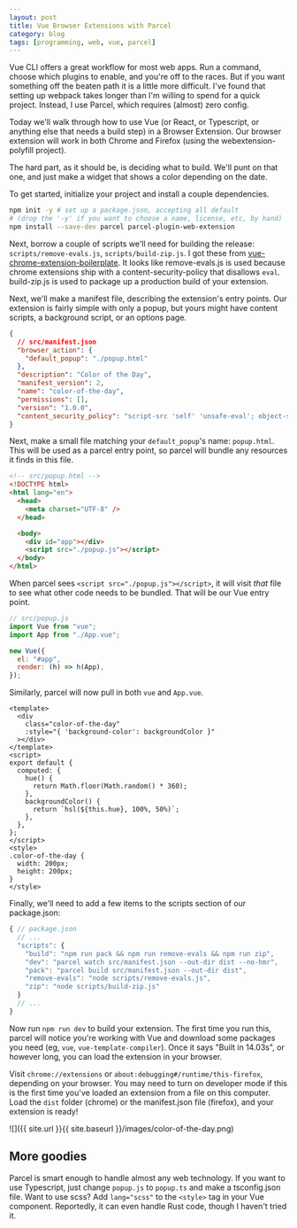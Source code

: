 ```yaml
---
layout: post
title: Vue Browser Extensions with Parcel
category: blog
tags: [programming, web, vue, parcel]
---
```


Vue CLI offers a great workflow for most web apps. Run a command, choose which plugins to enable, and you're off to the races. But if you want something off the beaten path it is a little more difficult. I've found that setting up webpack takes longer than I'm willing to spend for a quick project. Instead, I use Parcel, which requires (almost) zero config.

Today we'll walk through how to use Vue (or React, or Typescript, or anything else that needs a build step) in a Browser Extension. Our browser extension will work in both Chrome and Firefox (using the webextension-polyfill project).

The hard part, as it should be, is deciding what to build. We'll punt on that one, and just make a widget that shows a color depending on the date.

To get started, initialize your project and install a couple dependencies.

```bash
npm init -y # set up a package.json, accepting all default
# (drop the '-y' if you want to choose a name, license, etc, by hand)
npm install --save-dev parcel parcel-plugin-web-extension
```

Next, borrow a couple of scripts we'll need for building the release: `scripts/remove-evals.js`, `scripts/build-zip.js`. I got these from [vue-chrome-extension-boilerplate](https://github.com/mubaidr/vue-chrome-extension-boilerplate). It looks like remove-evals.js is used because chrome extensions ship with a content-security-policy that disallows `eval`. build-zip.js is used to package up a production build of your extension.

Next, we'll make a manifest file, describing the extension's entry points. Our extension is fairly simple with only a popup, but yours might have content scripts, a background script, or an options page.

```json
{
  // src/manifest.json
  "browser_action": {
    "default_popup": "./popup.html"
  },
  "description": "Color of the Day",
  "manifest_version": 2,
  "name": "color-of-the-day",
  "permissions": [],
  "version": "1.0.0",
  "content_security_policy": "script-src 'self' 'unsafe-eval'; object-src 'self'"
}
```

Next, make a small file matching your `default_popup`'s name: `popup.html`. This will be used as a parcel entry point, so parcel will bundle any resources it finds in this file.

```html
<!-- src/popup.html -->
<!DOCTYPE html>
<html lang="en">
  <head>
    <meta charset="UTF-8" />
  </head>

  <body>
    <div id="app"></div>
    <script src="./popup.js"></script>
  </body>
</html>
```

When parcel sees `<script src="./popup.js"></script>`, it will visit _that_ file to see what other code needs to be bundled. That will be our Vue entry point.

```js
// src/popup.js
import Vue from "vue";
import App from "./App.vue";

new Vue({
  el: "#app",
  render: (h) => h(App),
});
```

Similarly, parcel will now pull in both `vue` and `App.vue`.

```vue
<template>
  <div
    class="color-of-the-day"
    :style="{ 'background-color': backgroundColor }"
  ></div>
</template>
<script>
export default {
  computed: {
    hue() {
      return Math.floor(Math.random() * 360);
    },
    backgroundColor() {
      return `hsl(${this.hue}, 100%, 50%)`;
    },
  },
};
</script>
<style>
.color-of-the-day {
  width: 200px;
  height: 200px;
}
</style>
```

Finally, we'll need to add a few items to the scripts section of our package.json:

```js
{ // package.json
  // ...
  "scripts": {
    "build": "npm run pack && npm run remove-evals && npm run zip",
    "dev": "parcel watch src/manifest.json --out-dir dist --no-hmr",
    "pack": "parcel build src/manifest.json --out-dir dist",
    "remove-evals": "node scripts/remove-evals.js",
    "zip": "node scripts/build-zip.js"
  }
  // ...
}
```

Now run `npm run dev` to build your extension. The first time you run this, parcel will notice you're working with Vue and download some packages you need (eg, `vue`, `vue-template-compiler`). Once it says "Built in 14.03s", or however long, you can load the extension in your browser.

Visit `chrome://extensions` or `about:debugging#/runtime/this-firefox`, depending on your browser. You may need to turn on developer mode if this is the first time you've loaded an extension from a file on this computer. Load the `dist` folder (chrome) or the manifest.json file (firefox), and your extension is ready!

![]({{ site.url }}{{ site.baseurl }}/images/color-of-the-day.png)

## More goodies

Parcel is smart enough to handle almost any web technology. If you want to use Typescript, just change
`popup.js` to `popup.ts` and make a tsconfig.json file. Want to use scss? Add `lang="scss"` to the `<style>` tag in your Vue component. Reportedly, it can even handle Rust code, though I haven't tried it.
